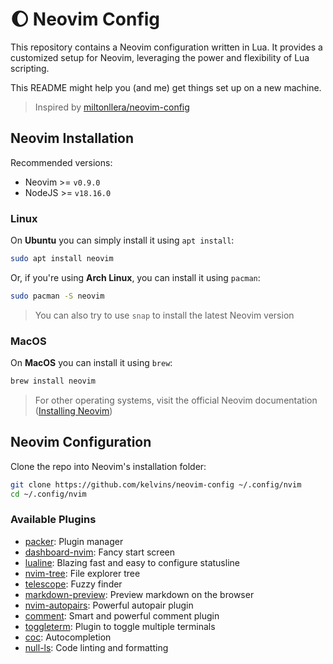 # :moon: Neovim Config

This repository contains a Neovim configuration written in Lua. It provides a customized setup for Neovim, leveraging the power and flexibility of Lua scripting.

This README might help you (and me) get things set up on a new machine.

> Inspired by [miltonllera/neovim-config](https://github.com/miltonllera/neovim-config)

## Neovim Installation

Recommended versions:
- Neovim >= `v0.9.0`
- NodeJS >= `v18.16.0`

### Linux

On **Ubuntu** you can simply install it using `apt install`:

```sh
sudo apt install neovim
```

Or, if you're using **Arch Linux**, you can install it using `pacman`:

```sh
sudo pacman -S neovim
```

> You can also try to use `snap` to install the latest Neovim version

### MacOS

On **MacOS** you can install it using `brew`:

```sh
brew install neovim
```

> For other operating systems, visit the official Neovim documentation ([Installing Neovim](https://github.com/neovim/neovim/wiki/Installing-Neovim))

## Neovim Configuration

Clone the repo into Neovim's installation folder:

```sh
git clone https://github.com/kelvins/neovim-config ~/.config/nvim
cd ~/.config/nvim
```

### Available Plugins

- [packer](https://github.com/wbthomason/packer.nvim): Plugin manager
- [dashboard-nvim](https://github.com/nvimdev/dashboard-nvim): Fancy start screen
- [lualine](https://github.com/nvim-lualine/lualine.nvim): Blazing fast and easy to configure statusline
- [nvim-tree](https://github.com/nvim-tree/nvim-tree.lua): File explorer tree
- [telescope](https://github.com/nvim-telescope/telescope.nvim): Fuzzy finder
- [markdown-preview](https://github.com/iamcco/markdown-preview.nvim): Preview markdown on the browser
- [nvim-autopairs](https://github.com/windwp/nvim-autopairs): Powerful autopair plugin
- [comment](https://github.com/numToStr/Comment.nvim): Smart and powerful comment plugin
- [toggleterm](https://github.com/akinsho/toggleterm.nvim): Plugin to toggle multiple terminals
- [coc](https://github.com/neoclide/coc.nvim): Autocompletion
- [null-ls](https://github.com/jose-elias-alvarez/null-ls.nvim): Code linting and formatting


